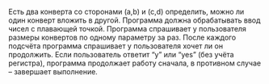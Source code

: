 Есть два конверта со сторонами (a,b) и (c,d) определить, можно ли один конверт вложить в другой. 
Программа должна обрабатывать ввод чисел с плавающей точкой. 
Программа спрашивает у пользователя размеры конвертов по одному параметру за раз. 
После каждого подсчёта программа спрашивает у пользователя хочет ли он продолжить. 
Если пользователь ответит “y” или “yes” (без учёта регистра), программа продолжает работу сначала, в противном случае – завершает выполнение.
